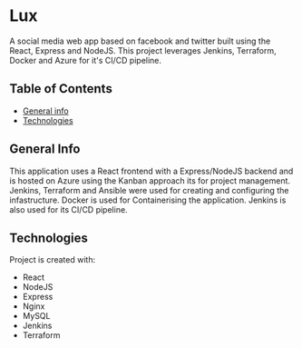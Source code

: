 # Lux

A social media web app based on facebook and twitter built using the React, Express and NodeJS.
This project leverages Jenkins, Terraform, Docker and Azure for it's CI/CD pipeline.

<!-- Link to Website -->

## Table of Contents

- [General info](#general-info)
- [Technologies](#technologies)
  <!-- - [To-Do's](#to-do's) -->
  <!-- * [Setup](#setup) -->

## General Info

This application uses a React frontend with a Express/NodeJS backend and is hosted on Azure using the Kanban approach its for project management. Jenkins, Terraform and Ansible were used for creating and configuring the infastructure. Docker is used for Containerising the application.
Jenkins is also used for its CI/CD pipeline.

## Technologies

Project is created with:

- React
- NodeJS
- Express
- Nginx
- MySQL
- Jenkins
- Terraform
<!-- - Ansible -->

<!-- ## To Do

- Add images from design doc
- Add link to website

 -->
